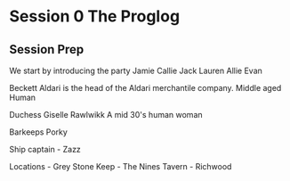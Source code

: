 # Session 0 The Proglog

## Session Prep
We start by introducing the party
Jamie
Callie
Jack
Lauren
Allie
Evan

Beckett Aldari is the head of the Aldari merchantile company. Middle aged Human

Duchess Giselle Rawlwikk A mid 30's human woman

Barkeeps Porky

Ship captain - Zazz

Locations - Grey Stone Keep
				 - The Nines Tavern
				 - Richwood